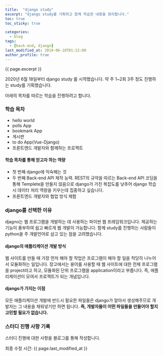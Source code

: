 ```yaml
---
title:  "django study"
excerpt: "django study를 기획하고 함께 학습한 내용을 정리합니다."
toc: true
toc_sticky: true

categories:
  - blog
tags:
  - [back-end, django]
last_modified_at: 2019-06-18T01:22:00
author_profile: true
---
```


<!-- GitHub Blog 서비스인 github.io 블로그를 시작합니다. -->
{{ page.excerpt }}

2020년 6월 18일부터 django study 를 시작했습니다. 
약 주 1~2회 3주 정도 진행하는 study를 기획했습니다.

아래의 목차를 따르는 학습을 진행하려고 합니다.

### 학습 목차

- hello world
- polls App
- bookmark App
- 게시판
- to do App(Vue-Django)
- 프론트엔드 개발자와 함께하는 프로젝트

#### 학습 목차를 통해 얻고자 하는 역량
- 첫 번째 django에 익숙해는 것
- 두 번째 Back-end API 제작 능력. REST의 규약을 따르는 Back-end API 코딩을 통해 Templete을 만들지 않음으로 django가 가진 복잡도를 낮추어 django 학습시 데이터 처리 역량을 키우는데 집중하고 싶습니다.
- 프론트엔드 개발자와 협업 방식 체험

### django를 선택한 이유
djagno는 웹 프로그램을 개발하는 데 사용하는 파이썬 웹 프레임워크입니다. 제공하는 기능이 풍부하여 쉽고 빠르게 웹 개발이 가능합니다. 
함께 study를 진행하는 사람들이 python을 주 개발언어로 삼고 있는 점을 고려했습니다.

#### django의 애플리케이션 개발 방식
웹 사이트를 만들 때 가장 먼저 해야 할 작업은 프로그램이 해야 할 일을 적당히 나누어서 모듈화하는 일입니다. 장고에서는 용어를 사용할 때 웹 사이트에 대한 전체 프로그램을 project라고 하고, 모듈화된 단위 프로그램을 application이라고 부릅니다. 즉, 애플리케이션이 모여서 프로젝트가 되는 개념입니다. 

#### django가 가지는 이점
모든 애플리케이션 개발에 반드시 필요한 파일들은 django가 알아서 생성해주므로 개발자는 그 내용을 채워넣기만 하면 됩니다. **즉, 개발자들이 어떤 파일들을 만들어야 할지 고민할 필요가 없습니다.** 


### 스터디 진행 사항 기록
스터디 진행에 대한 사항을 블로그를 통해 작성합니다. 


최종 수정 시간: {{ page.last_modified_at }}
